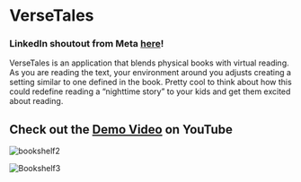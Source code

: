 # VerseTales

### LinkedIn shoutout from Meta [here](https://www.linkedin.com/posts/activity-7206727764010242051-0m-G?utm_source=share&utm_medium=member_desktop)!

VerseTales is an application that blends physical books with virtual reading. As you are reading the text, your environment around you adjusts creating a setting similar to one defined in the book. Pretty cool to think about how this could redefine reading a “nighttime story” to your kids and get them excited about reading.

## Check out the [Demo Video](https://www.youtube.com/watch?v=oHwej7SsMUY) on YouTube

![bookshelf2](https://github.com/GabrielM33/VerseTales/assets/123421871/a94193bd-e086-4d62-a7e5-00b601adc931)

![Bookshelf3](https://github.com/GabrielM33/VerseTales/assets/123421871/ca0006b1-fd2b-417b-a933-56722de3bd79)

